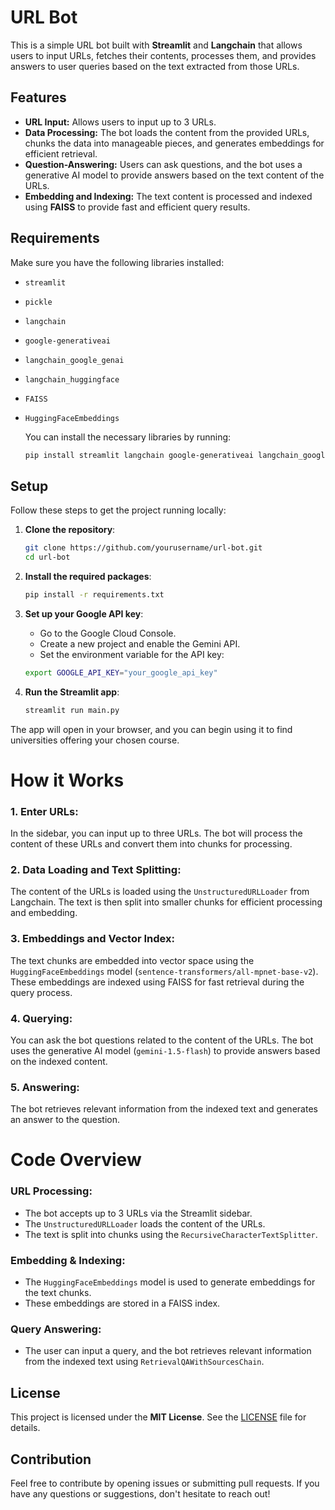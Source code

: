 # URL Bot

This is a simple URL bot built with **Streamlit** and **Langchain** that allows users to input URLs, fetches their contents, processes them, and provides answers to user queries based on the text extracted from those URLs.

## Features

- **URL Input:** Allows users to input up to 3 URLs.
- **Data Processing:** The bot loads the content from the provided URLs, chunks the data into manageable pieces, and generates embeddings for efficient retrieval.
- **Question-Answering:** Users can ask questions, and the bot uses a generative AI model to provide answers based on the text content of the URLs.
- **Embedding and Indexing:** The text content is processed and indexed using **FAISS** to provide fast and efficient query results.

## Requirements

Make sure you have the following libraries installed:

- `streamlit`
- `pickle`
- `langchain`
- `google-generativeai`
- `langchain_google_genai`
- `langchain_huggingface`
- `FAISS`
- `HuggingFaceEmbeddings`

   You can install the necessary libraries by running:
   ```bash
   pip install streamlit langchain google-generativeai langchain_google_genai langchain_huggingface faiss-cpu


## Setup

Follow these steps to get the project running locally:

1. **Clone the repository**:
   ```bash
   git clone https://github.com/yourusername/url-bot.git
   cd url-bot

2. **Install the required packages**:
   ```bash
   pip install -r requirements.txt

3. **Set up your Google API key**:

   - Go to the Google Cloud Console.
   - Create a new project and enable the Gemini API.
   - Set the environment variable for the API key:
   ```bash
   export GOOGLE_API_KEY="your_google_api_key"

4. **Run the Streamlit app**:
   ```bash
   streamlit run main.py

The app will open in your browser, and you can begin using it to find universities offering your chosen course.

# How it Works

### 1. Enter URLs:
In the sidebar, you can input up to three URLs. The bot will process the content of these URLs and convert them into chunks for processing.

### 2. Data Loading and Text Splitting:
The content of the URLs is loaded using the `UnstructuredURLLoader` from Langchain. The text is then split into smaller chunks for efficient processing and embedding.

### 3. Embeddings and Vector Index:
The text chunks are embedded into vector space using the `HuggingFaceEmbeddings` model (`sentence-transformers/all-mpnet-base-v2`). These embeddings are indexed using FAISS for fast retrieval during the query process.

### 4. Querying:
You can ask the bot questions related to the content of the URLs. The bot uses the generative AI model (`gemini-1.5-flash`) to provide answers based on the indexed content.

### 5. Answering:
The bot retrieves relevant information from the indexed text and generates an answer to the question.

# Code Overview

### URL Processing:
- The bot accepts up to 3 URLs via the Streamlit sidebar.
- The `UnstructuredURLLoader` loads the content of the URLs.
- The text is split into chunks using the `RecursiveCharacterTextSplitter`.

### Embedding & Indexing:
- The `HuggingFaceEmbeddings` model is used to generate embeddings for the text chunks.
- These embeddings are stored in a FAISS index.

### Query Answering:
- The user can input a query, and the bot retrieves relevant information from the indexed text using `RetrievalQAWithSourcesChain`.


## License

This project is licensed under the **MIT License**. See the [LICENSE](./LICENSE) file for details.

## Contribution

Feel free to contribute by opening issues or submitting pull requests. If you have any questions or suggestions, don't hesitate to reach out!





 

